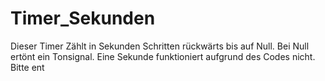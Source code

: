 # Timer_Sekunden
Dieser Timer Zählt in Sekunden Schritten rückwärts bis auf Null. Bei Null ertönt ein Tonsignal. Eine Sekunde funktioniert aufgrund des Codes nicht. Bitte ent
